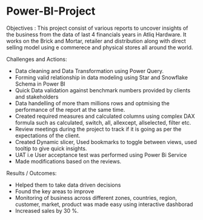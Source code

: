 # Power-BI-Project

Objectives :
This project consist of various reports to uncover insights of the business from the data of last 4 financials years in Atliq Hardware. It works on the Brick and Mortar, retailer and distribution along with direct selling model using e commerece and physical stores all around the world.

Challenges and Actions:
* Data cleaning and Data Transformation using Power Query.
* Forming valid relationship in data modeling using Star and Snowflake Schema in Power BI
* Quick Data validation against benchmark numbers provided by clients and stakeholders
* Data handelling of more tham millions rows and optmising the performance of the report at the same time.
* Created required measures and calculated columns using complex DAX formula such as calculated, switch, all, allexcept, allselected, filter etc.
* Review meetings during the project to track if it is going as per the expectations of the client.
* Created Dynamic slicer, Used bookmarks to toggle between views, used tooltip to give quick insights.
* UAT i.e User acceptance test was performed using Power Bi Service
* Made modifications based on the reviews.

Results / Outcomes: 
* Helped them to take data driven decisions
* Found the key areas to improve
* Monitoring of business across different zones, countries, region, customer, market, product was made easy using interactive dashborad
* Increased sales by 30 %.   


